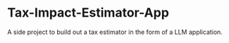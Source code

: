 # Tax-Impact-Estimator-App
A side project to build out a tax estimator in the form of a LLM application.
